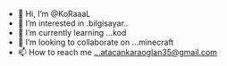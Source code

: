 - 👋 Hi, I’m @KoRaaaL
- 👀 I’m interested in .bilgisayar..
- 🌱 I’m currently learning ...kod
- 💞️ I’m looking to collaborate on ...minecraft
- 📫 How to reach me ...atacankaraoglan35@gmail.com

<!---
KoRaaaL/KoRaaaL is a ✨ special ✨ repository because its `README.md` (this file) appears on your GitHub profile.
You can click the Preview link to take a look at your changes.
--->

